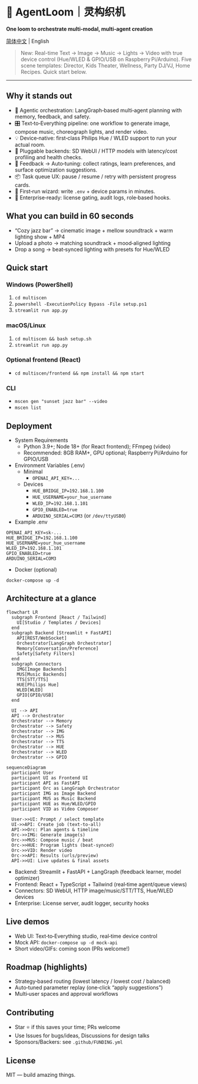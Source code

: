 # 🌟 AgentLoom｜灵构织机

**One loom to orchestrate multi‑modal, multi‑agent creation**

[简体中文](README.zh-CN.md) | English

> New: Real-time Text → Image → Music → Lights → Video with true device control (Hue/WLED & GPIO/USB on Raspberry Pi/Arduino). Five scene templates: Director, Kids Theater, Wellness, Party DJ/VJ, Home Recipes. Quick start below.

---

## Why it stands out

- 🧠 Agentic orchestration: LangGraph‑based multi‑agent planning with memory, feedback, and safety.
- 🎛️ Text‑to‑Everything pipeline: one workflow to generate image, compose music, choreograph lights, and render video.
- 💡 Device‑native: first‑class Philips Hue / WLED support to run your actual room.
- 🔌 Pluggable backends: SD WebUI / HTTP models with latency/cost profiling and health checks.
- 🧪 Feedback → Auto‑tuning: collect ratings, learn preferences, and surface optimization suggestions.
- 📦 Task queue UX: pause / resume / retry with persistent progress cards.
- 🧭 First‑run wizard: write `.env` + device params in minutes.
- 🏢 Enterprise‑ready: license gating, audit logs, role‑based hooks.

## What you can build in 60 seconds

- “Cozy jazz bar” → cinematic image + mellow soundtrack + warm lighting show + MP4
- Upload a photo → matching soundtrack + mood‑aligned lighting
- Drop a song → beat‑synced lighting with presets for Hue/WLED

## Quick start

### Windows (PowerShell)
1. `cd multiscen`
2. `powershell -ExecutionPolicy Bypass -File setup.ps1`
3. `streamlit run app.py`

### macOS/Linux
1. `cd multiscen && bash setup.sh`
2. `streamlit run app.py`

### Optional frontend (React)
- `cd multiscen/frontend && npm install && npm start`

### CLI
- `mscen gen "sunset jazz bar" --video`
- `mscen list`

## Deployment

- System Requirements
  - Python 3.9+; Node 18+ (for React frontend); FFmpeg (video)
  - Recommended: 8GB RAM+, GPU optional; Raspberry Pi/Arduino for GPIO/USB
- Environment Variables (.env)
  - Minimal
    - `OPENAI_API_KEY=...`
  - Devices
    - `HUE_BRIDGE_IP=192.168.1.100`
    - `HUE_USERNAME=your_hue_username`
    - `WLED_IP=192.168.1.101`
    - `GPIO_ENABLED=true`
    - `ARDUINO_SERIAL=COM3` (or `/dev/ttyUSB0`)
- Example .env
```
OPENAI_API_KEY=sk-...
HUE_BRIDGE_IP=192.168.1.100
HUE_USERNAME=your_hue_username
WLED_IP=192.168.1.101
GPIO_ENABLED=true
ARDUINO_SERIAL=COM3
```
- Docker (optional)
```
docker-compose up -d
```

## Architecture at a glance

```mermaid
flowchart LR
  subgraph Frontend [React / Tailwind]
    UI[Studio / Templates / Devices]
  end
  subgraph Backend [Streamlit + FastAPI]
    API[REST/WebSocket]
    Orchestrator[LangGraph Orchestrator]
    Memory[Conversation/Preference]
    Safety[Safety Filters]
  end
  subgraph Connectors
    IMG[Image Backends]
    MUS[Music Backends]
    TTS[STT/TTS]
    HUE[Philips Hue]
    WLED[WLED]
    GPIO[GPIO/USB]
  end

  UI --> API
  API --> Orchestrator
  Orchestrator --> Memory
  Orchestrator --> Safety
  Orchestrator --> IMG
  Orchestrator --> MUS
  Orchestrator --> TTS
  Orchestrator --> HUE
  Orchestrator --> WLED
  Orchestrator --> GPIO
```

```mermaid
sequenceDiagram
  participant User
  participant UI as Frontend UI
  participant API as FastAPI
  participant Orc as LangGraph Orchestrator
  participant IMG as Image Backend
  participant MUS as Music Backend
  participant HUE as Hue/WLED/GPIO
  participant VID as Video Composer

  User->>UI: Prompt / select template
  UI->>API: Create job (text-to-all)
  API->>Orc: Plan agents & timeline
  Orc->>IMG: Generate image(s)
  Orc->>MUS: Compose music / beat
  Orc->>HUE: Program lights (beat-synced)
  Orc->>VID: Render video
  Orc->>API: Results (urls/preview)
  API->>UI: Live updates & final assets
```

- Backend: Streamlit + FastAPI + LangGraph (feedback learner, model optimizer)
- Frontend: React + TypeScript + Tailwind (real‑time agent/queue views)
- Connectors: SD WebUI, HTTP image/music/STT/TTS, Hue/WLED devices
- Enterprise: License server, audit logger, security hooks

## Live demos

- Web UI: Text‑to‑Everything studio, real‑time device control
- Mock API: `docker-compose up -d mock-api`
- Short video/GIFs: coming soon (PRs welcome!)

## Roadmap (highlights)

- Strategy‑based routing (lowest latency / lowest cost / balanced)
- Auto‑tuned parameter replay (one‑click “apply suggestions”)
- Multi‑user spaces and approval workflows

## Contributing

- Star ⭐ if this saves your time; PRs welcome
- Use Issues for bugs/ideas, Discussions for design talks
- Sponsors/Backers: see `.github/FUNDING.yml`

## License

MIT — build amazing things.
